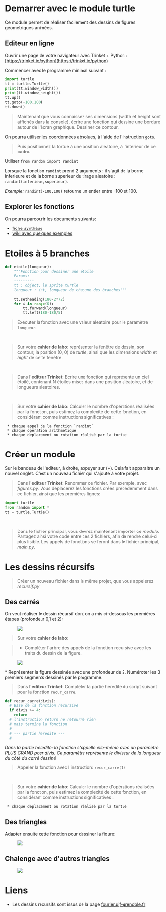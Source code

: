 # Demarrer avec le module turtle
Ce module permet de réaliser facilement des dessins de figures géometriques animées.

## Editeur en ligne
Ouvrir une page de votre navigateur avec Trinket + Python : [https://trinket.io/python](https://trinket.io/python)

Commencer avec le programme minimal suivant : 

```python
import turtle
tt = turtle.Turtle()
print(tt.window_width())
print(tt.window_height())
tt.up()
tt.goto(-100,100)
tt.down()
```

> Maintenant que vous connaissez ses dimensions (width et height sont affichés dans la console), écrire une fonction qui dessine une bordure autour de l'écran graphique. Dessiner ce contour.

On pourra utiliser les coordonnées absolues, à l'aide de l'instruction `goto`.

> Puis positionnez la tortue à une position aleatoire, à l'interieur de ce cadre.

Utiliser `from random import randint` 

Lorsque la fonction `randint` prend 2 arguments : il s'agit de la borne inferieure et de la borne superieur du tirage aleatoire : `randint(inferieur,superieur)`.

*Exemple:* `randint(-100,100)` retourne un entier entre -100 et 100.

## Explorer les fonctions
On pourra parcourir les documents suivants:

* [fiche synthèse](https://perso.limsi.fr/pointal/_media/python:turtle:turtleref.pdf)
* [wiki avec quelques exemples](https://wiki.mchobby.be/index.php?title=Python-Turtle-Exemple2)


# Etoiles à 5 branches

```python
def etoile(longueur):
    """Fonction pour dessiner une étoile
    Params:
    ---------
    tt : object, le sprite turtle
    longueur : int, longueur de chacune des branches"""
    
    tt.setheading(180-2*72)
    for i in range(5):
        tt.forward(longueur)
        tt.left(180-180/5)
 ```
 
 > Executer la fonction avec une valeur aleatoire pour le paramètre `longueur`.
 
 <br>

 > Sur votre **cahier de labo**: représenter la fenêtre de dessin, son contour, la position (0, 0) de *turtle*, ainsi que les dimensions *width* et *hight* de cette fenêtre.

 <br>
 
 > Dans l'**editeur Trinket**: Ecrire une fonction qui représente un ciel étoilé, contenant N étoiles mises dans une position aléatoire, et de longueurs aleatoires.
 
 <br>
 
 > Sur votre **cahier de labo**: Calculer le nombre d'opérations réalisées par la fonction, puis estimez la complexité de cette fonction, en considérant comme instructions significatives : 
 	
 	 * chaque appel de la fonction `randint`
 	 * chaque opération arithmetique
 	 * chaque deplacement ou rotation réalisé par la tortue

# Créer un module
Sur le bandeau de l'editeur, à droite, appuyer sur (+).
Cela fait apparaitre un nouvel onglet. C'est un nouveau fichier qui s'ajoute à votre projet.

> Dans l'**editeur Trinket**: Renommer ce fichier. Par exemple, avec *figures.py*. Vous deplacerez les fonctions crées precedemment dans ce fichier, ainsi que les premières lignes:

```python
import turtle
from random import *
tt = turtle.Turtle()
```

<br>

> Dans le fichier principal, vous devrez maintenant importer ce *module*. Partagez ainsi votre code entre ces 2 fichiers, afin de rendre celui-ci plus lisible. Les appels de fonctions se feront dans le fichier principal, *main.py*.

# Les dessins récursifs
> Créer un nouveau fichier dans le même projet, que vous appelerez *recursif.py*

## Des carrés
On veut réaliser le dessin récursif dont on a mis ci-dessous les premières étapes (profondeur 0,1 et 2):

<figure>
    <img src = "../images/recur_carre.png">
</figure>




> Sur votre **cahier de labo**: 

> * Compléter l'arbre des appels de la fonction recursive avec les traits du dessin de la figure.
<figure>
    <img src="../images/recur_directions.png">
</figure>
* Représenter la figure dessinée avec une profondeur de 2. Numéroter les 3 premiers segments dessinés par le programme.

> Dans l'**editeur Trinket**: Completer la partie heredite du script suivant pour la fonction `recur_carre`. 

```python
def recur_carre(divis):
  # Base de la fonction recursive
  if divis >= 4:
    return
  # l'instruction return ne retourne rien 
  # mais termine la fonction
  # 
  # --- partie heredite ---
  # 
```

*Dans la partie heredité: la fonction s'appelle elle-même avec un paramètre PLUS GRAND pour divis. Ce paramètre représente le diviseur de la longueur du côté du carré dessiné*

> Appeler la fonction avec l'instruction: `recur_carre(1)`

<br>

> Sur votre **cahier de labo**: Calculer le nombre d'opérations réalisées par la fonction, puis estimez la complexité de cette fonction, en considérant comme instructions significatives : 
    
     * chaque deplacement ou rotation réalisé par la tortue

## Des triangles
Adapter ensuite cette fonction pour dessiner la figure:

<figure>
    <img src = "../images/recur_triangle1.png">
</figure>

## Chalenge avec d'autres triangles

<figure>
    <img src = "../images/recur_triangle2.png">
</figure>


# Liens
* Les dessins recursifs sont issus de la page [fourier.ujf-grenoble.fr](https://www-fourier.ujf-grenoble.fr/~parisse/giac/doc/fr/casrouge/casrouge019.html)



